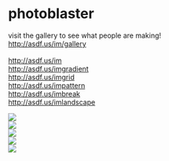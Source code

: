 # photoblaster</br>
visit the gallery to see what people are making!</br>
http://asdf.us/im/gallery</br>
</br>
http://asdf.us/im</br>
http://asdf.us/imgradient</br>
http://asdf.us/imgrid</br>
http://asdf.us/impattern</br>
http://asdf.us/imbreak</br>
http://asdf.us/imlandscape</br>


<div style="width:100%">
<img style="max-width:20%" src="http://i.asdf.us/im/72/tumblr_n9i2gh7ljW1sjxw4eo1_400_1407615784_rude.gif" /></br>
<img style="max-width:20%" src="http://i.asdf.us/im/9e/buddhaanimated_1318886114_JAMES_1331333647_seamonkey.gif" /></br>
<img style="max-width:20%" src="http://i.asdf.us/im/a1/giphy-PbGenerate_1447098208.gif" /></br>
<img style="max-width:20%" src="http://i.asdf.us/im/a1/giphy-PbGenerate_1447098208.gif" /></br>
<img style="max-width:20%" src="http://i.asdf.us/im/a1/giphy-PbGenerate_1447098208.gif" /></br>
</div>

